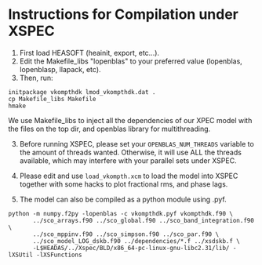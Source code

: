 # Instructions for Compilation under XSPEC

1) First load HEASOFT (heainit, export, etc...).
2) Edit the Makefile_libs "lopenblas" to your preferred value
   (lopenblas, lopenblasp, llapack, etc).
3) Then, run:

```
initpackage vkompthdk lmod_vkompthdk.dat .
cp Makefile_libs Makefile
hmake
```

We use Makefile_libs to inject all the dependencies of our
XPEC model with the files on the top dir, and openblas
library for multithreading.

3) Before running XSPEC, please set your `OPENBLAS_NUM_THREADS`
variable to the amount of threads wanted. Otherwise, it will
use ALL the threads available, which may interfere with your
parallel sets under XSPEC.

4) Please edit and use `load_vkompth.xcm` to load the model into XSPEC together with some hacks to plot fractional rms, and phase lags.

5) The model can also be compiled as a python module using .pyf.

```
python -m numpy.f2py -lopenblas -c vkompthdk.pyf vkompthdk.f90 \
       ../sco_arrays.f90 ../sco_global.f90 ../sco_band_integration.f90 \
       ../sco_mppinv.f90 ../sco_simpson.f90 ../sco_par.f90 \
       ../sco_model_LOG_dskb.f90 ../dependencies/*.f ../xsdskb.f \
       -L$HEADAS/../Xspec/BLD/x86_64-pc-linux-gnu-libc2.31/lib/ -lXSUtil -lXSFunctions
```
